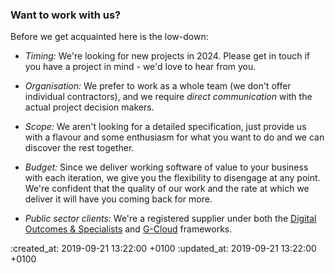 <div id="working-together" markdown="1">

### Want to work with us?

Before we get acquainted here is the low-down:

* *Timing:* We're looking for new projects in 2024. Please get in touch if you have a project in mind - we'd love to hear from you.

* *Organisation:* We prefer to work as a whole team (we don't offer individual contractors), and we require <em>direct communication</em> with the actual project decision makers.

* *Scope:* We aren't looking for a detailed specification, just provide us with a flavour and some enthusiasm for what you want to do and we can discover the rest together.

* *Budget:* Since we deliver working software of value to your business with each iteration, we give you the flexibility to disengage at any point. We're confident that the quality of our work and the rate at which we deliver it will have you coming back for more.

* *Public sector clients:* We're a registered supplier under both the [Digital Outcomes & Specialists](https://www.digitalmarketplace.service.gov.uk/) and [G-Cloud](https://www.digitalmarketplace.service.gov.uk/g-cloud/services/170697659311255) frameworks.

</div>

:created_at: 2019-09-21 13:22:00 +0100
:updated_at: 2019-09-21 13:22:00 +0100
